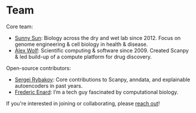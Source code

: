 # Team

Core team:

- [Sunny Sun](https://github.com/sunnyosun): Biology across the dry and wet lab since 2012. Focus on genome engineering & cell biology in health & disease.
- [Alex Wolf](https://falexwolf.me): Scientific computing & software since 2009. Created Scanpy & led build-up of a compute platform for drug discovery.

Open-source contributors:

- [Sergei Rybakov](https://github.com/koncopd): Core contributions to Scanpy, anndata, and explainable autoencoders in past years.
- [Frederic Enard](https://github.com/fredericenard): I’m a tech guy fascinated by computational biology.

If you're interested in joining or collaborating, please [reach out](/contact)!
